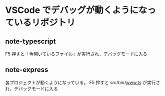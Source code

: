 # VSCode でデバッグが動くようになっているリポジトリ

## note-typescript
F5 押すと「今開いているファイル」が実行され、デバッグモードに入る

## note-express
各プロジェクトが動くようになっている。
F5 押すと src/bin/www.ts が実行され、デバッグモードに入る
